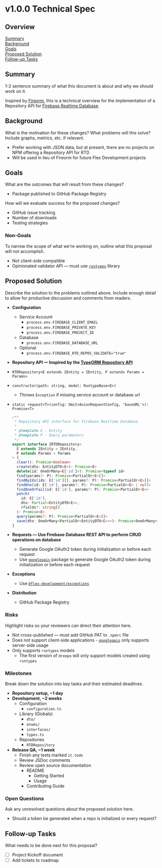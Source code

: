# v1.0.0 Technical Spec

## Overview

[Summary](#summary)  
[Background](#background)  
[Goals](#goals)  
[Proposed Solution](#proposed-solution)  
[Follow-up Tasks](#follow-up-tasks)

## Summary

1-2 sentence summary of what this document is about and why we should work on
it.

Inspired by [Fireorm][1], this is a technical overview for the implementation of
a Repository API for [Firebase Realtime Database][2].

## Background

What is the motivation for these changes? What problems will this solve? Include
graphs, metrics, etc. if relevant.

- Prefer working with JSON data, but at present, there are no projects on NPM
  offering a Repository API for RTD
- Will be used in lieu of Fireorm for future Flex Development projects

## Goals

What are the outcomes that will result from these changes?

- Package published to GitHub Package Registry

How will we evaluate success for the proposed changes?

- GitHub issue tracking
- Number of downloads
- Testing strategies

### Non-Goals

To narrow the scope of what we're working on, outline what this proposal will
not accomplish.

- Not client-side compatible
- Opinionated validator API — must use [`runtypes`][3] library

## Proposed Solution

Describe the solution to the problems outlined above. Include enough detail to
allow for productive discussion and comments from readers.

- **Configuration**
  - Service Account
    - `process.env.FIREBASE_CLIENT_EMAIL`
    - `process.env.FIREBASE_PRIVATE_KEY`
    - `process.env.FIREBASE_PROJECT_ID`
  - Database
    - `process.env.FIREBASE_DATABASE_URL`
  - Optional
    - `process.env.FIREBASE_RTD_REPOS_VALIDATE="true"`
- **Repository API — Inspired by the [TypeORM Repository API][4]**
- `RTDRepository<E extends IEntity = IEntity, P extends Params = Params>`
- `constructor(path: string, model: RuntypeBase<E>)`
  - Throws `Exception` if missing service account or database url
- `static request<T>(config: Omit<AxiosRequestConfig, 'baseURL'>): Promise<T>`

  ```typescript
  /**
   * Repository API interface for Firebase Realtime Database.
   *
   * @template E - Entity
   * @template P - Query parameters
   */
  export interface IRTDRepository<
    E extends IEntity = IEntity,
    P extends Params = Params
  > {
    clear(): Promise<boolean>
    create(dto: EntityDTO<E>): Promise<E>
    delete(id: OneOrMany<E['id']>): Promise<typeof id>
    find(params?: P): Promise<PartialOr<E>[]>
    findByIds(ids: E['id'][], params?: P): Promise<PartialOr<E>[]>
    findOne(id: E['id'], params?: P): Promise<PartialOr<E> | null>
    findOneOrFail(id: E['id'], params?: P): Promise<PartialOr<E>>
    patch(
      id: E['id'],
      dto: Partial<EntityDTO<E>>,
      rfields?: string[]
    ): Promise<E>
    query(params?: P): Promise<PartialOr<E>[]>
    save(dto: OneOrMany<PartialOr<EntityDTO<E>>>): Promise<OneOrMany<E>>
  }
  ```

- **Requests — Use Firebase Database REST API to perform CRUD operations on
  database**
  - Generate Google OAuth2 token during initialization or before each request
  - Use [`googleapis`][5] package to generate Google OAuth2 token during
    initialization or before each request
- **Exceptions**
  - Use [`@flex-development/exceptions`][6]
- **Distribution**
  - GitHub Package Registry

### Risks

Highlight risks so your reviewers can direct their attention here.

- Not cross-published — must add GitHub PAT to `.npmrc` file
- Does not support client-side applications - [`googleapis`][6] only supports
  server-side usage
- Only supports `runtypes` models
  - The first version of `dreepo` will only support models created using
    `runtypes`

### Milestones

Break down the solution into key tasks and their estimated deadlines.

- **Repository setup, ~1 day**
- **Development, ~2 weeks**
  - Configuration
    - `configuration.ts`
  - Library (Globals)
    - `dto/`
    - `enums/`
    - `interfaces/`
    - `types.ts`
  - Repositories
    - `RTDRepository`
- **Release QA, ~1 week**
  - Finish any tests marked `it.todo`
  - Review JSDoc comments
  - Review open source documentation
    - README
      - Getting Started
      - Usage
    - Contributing Guide

### Open Questions

Ask any unresolved questions about the proposed solution here.

- Should a token be generated when a repo is initialized or every request?

## Follow-up Tasks

What needs to be done next for this proposal?

- [ ] Project Kickoff document
- [ ] Add tickets to roadmap

[1]: https://github.com/wovalle/fireorm
[2]: https://firebase.google.com/docs/database
[3]: https://github.com/pelotom/runtypes
[4]: https://github.com/typeorm/typeorm/blob/master/docs/repository-api.md
[5]: https://github.com/googleapis/google-api-nodejs-client
[6]: https://github.com/flex-development/exceptions/packages/750010
